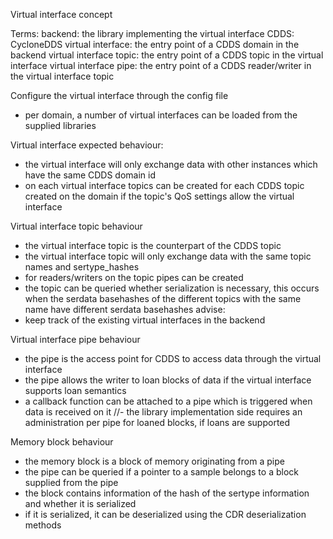 Virtual interface concept

Terms:
backend: the library implementing the virtual interface
CDDS: CycloneDDS
virtual interface: the entry point of a CDDS domain in the backend
virtual interface topic: the entry point of a CDDS topic in the virtual interface
virtual interface pipe: the entry point of a CDDS reader/writer in the virtual interface topic

Configure the virtual interface through the config file
- per domain, a number of virtual interfaces can be loaded from the supplied libraries

Virtual interface expected behaviour:
- the virtual interface will only exchange data with other instances which have the same CDDS domain id
- on each virtual interface topics can be created for each CDDS topic created on the domain if the topic's QoS
  settings allow the virtual interface
  
Virtual interface topic behaviour
- the virtual interface topic is the counterpart of the CDDS topic
- the virtual interface topic will only exchange data with the same topic names and sertype_hashes
- for readers/writers on the topic pipes can be created
- the topic can be queried whether serialization is necessary, this occurs when the serdata basehashes
  of the different topics with the same name have different serdata basehashes
advise:
- keep track of the existing virtual interfaces in the backend

Virtual interface pipe behaviour
- the pipe is the access point for CDDS to access data through the virtual interface
- the pipe allows the writer to loan blocks of data if the virtual interface supports loan semantics
- a callback function can be attached to a pipe which is triggered when data is received on it
//- the library implementation side requires an administration per pipe for loaned blocks, if loans are supported

Memory block behaviour
- the memory block is a block of memory originating from a pipe
- the pipe can be queried if a pointer to a sample belongs to a block supplied from the pipe
- the block contains information of the hash of the sertype information and whether it is serialized
- if it is serialized, it can be deserialized using the CDR deserialization methods
